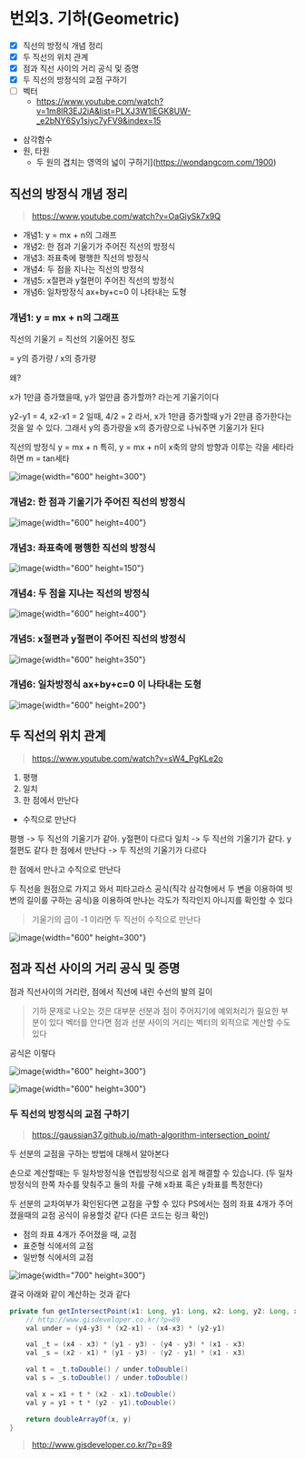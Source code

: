 # 번외3. 기하(Geometric)


* [x] 직선의 방정식 개념 정리
* [x] 두 직선의 위치 관계
* [x] 점과 직선 사이의 거리 공식 및 증명
* [x] 두 직선의 방정식의 교점 구하기
* [ ] 벡터
  * https://www.youtube.com/watch?v=1m8lR3EJ2iA&list=PLXJ3W1lEGK8UW-_e2bNY6Sy1siyc7yFV9&index=15
* 삼각함수
* 원, 타원
  * 두 원의 겹치는 영역의 넓이 구하기](https://wondangcom.com/1900)


## 직선의 방정식 개념 정리
> https://www.youtube.com/watch?v=OaGiySk7x9Q

* 개념1: y = mx + n의 그래프
* 개념2: 한 점과 기울기가 주어진 직선의 방정식
* 개념3: 좌표축에 평행한 직선의 방정식
* 개념4: 두 점을 지나는 직선의 방정식
* 개념5: x절편과 y절편이 주어진 직선의 방정식
* 개념6: 일차방정식 ax+by+c=0 이 나타내는 도형

### 개념1: y = mx + n의 그래프

직선의 기울기 = 직선의 기울어진 정도

= y의 증가량 / x의 증가량

왜?

x가 1만큼 증가했을때, y가 얼만큼 증가할까? 라는게 기울기이다

y2-y1 = 4, x2-x1 = 2 일때,
4/2 = 2 라서, x가 1만큼 증가할때 y가 2만큼 증가한다는 것을 알 수 있다.
그래서 y의 증가량을 x의 증가량으로 나눠주면 기울기가 된다


직선의 방정식
y = mx + n
특히, y = mx + n이 x축의 양의 방향과 이루는 각을 세타라 하면
m = tan세타

![image](../assets/번외3_image1.png){width="600" height=300"}

### 개념2: 한 점과 기울기가 주어진 직선의 방정식

![image](../assets/번외3_image2.png){width="600" height=400"}
 
### 개념3: 좌표축에 평행한 직선의 방정식

![image](../assets/번외3_image3.png){width="600" height=150"}


### 개념4: 두 점을 지나는 직선의 방정식

![image](../assets/번외3_image4.png){width="600" height=400"}

### 개념5: x절편과 y절편이 주어진 직선의 방정식

![image](../assets/번외3_image5.png){width="600" height=350"}

### 개념6: 일차방정식 ax+by+c=0 이 나타내는 도형

![image](../assets/번외3_image6.png){width="600" height=200"}


## 두 직선의 위치 관계
> https://www.youtube.com/watch?v=sW4_PgKLe2o

1. 평행
2. 일치
3. 한 점에서 만난다
  * 수직으로 만난다
  
평행 -> 두 직선의 기울기가 같아. y절편이 다르다
일치 -> 두 직선의 기울기가 같다. y절편도 같다
한 점에서 만난다 -> 두 직선의 기울기가 다르다

한 점에서 만나고 수직으로 만난다

두 직선을 원점으로 가지고 와서 피타고라스 공식(직각 삼각형에서 두 변을 이용하여 빗변의 길이를 구하는 공식)을 이용하여 만나는 각도가 직각인지 아니지를 확인할 수 있다

> 기울기의 곱이 -1 이라면 두 직선이 수직으로 만난다

![image](../assets/번외3_image7.png){width="600" height=300"}

## 점과 직선 사이의 거리 공식 및 증명

점과 직선사이의 거리란, 점에서 직선에 내린 수선의 발의 길이
> 기하 문제로 나오는 것은 대부분 선분과 점이 주어지기에 예외처리가 필요한 부분이 있다
> 벡터를 안다면 점과 선분 사이의 거리는 벡터의 외적으로 계산할 수도 있다

공식은 이렇다

![image](../assets/번외3_image8.png){width="600" height=300"}

![image](../assets/번외3_image9.png){width="600" height=300"}




### 두 직선의 방정식의 교점 구하기
> https://gaussian37.github.io/math-algorithm-intersection_point/

두 선분의 교점을 구하는 방법에 대해서 알아본다

손으로 계산할때는 두 일차방정식을 연립방정식으로 쉽게 해결할 수 있습니다.
(두 일차방정식의 한쪽 차수를 맞춰주고 둘의 차를 구해 x좌표 혹은 y좌표를 특정한다)

두 선분의 교차여부가 확인된다면 교점을 구할 수 있다
PS에서는 점의 좌표 4개가 주어졌을때의 교점 공식이 유용할것 같다
(다른 코드는 링크 확인)

* 점의 좌표 4개가 주어졌을 때, 교점
* 표준형 식에서의 교점
* 일반형 식에서의 교점

![image](../assets/번외3_image10.png){width="700" height=300"}

결국 아래와 같이 계산하는 것과 같다

```java
private fun getIntersectPoint(x1: Long, y1: Long, x2: Long, y2: Long, x3: Long, y3: Long, x4: Long, y4: Long): DoubleArray {
    // http://www.gisdeveloper.co.kr/?p=89
    val under = (y4-y3) * (x2-x1) - (x4-x3) * (y2-y1)

    val _t = (x4 - x3) * (y1 - y3) - (y4 - y3) * (x1 - x3)
    val _s = (x2 - x1) * (y1 - y3) - (y2 - y1) * (x1 - x3)

    val t = _t.toDouble() / under.toDouble()
    val s = _s.toDouble() / under.toDouble()

    val x = x1 + t * (x2 - x1).toDouble()
    val y = y1 + t * (y2 - y1).toDouble()

    return doubleArrayOf(x, y)
}
```
> http://www.gisdeveloper.co.kr/?p=89













































